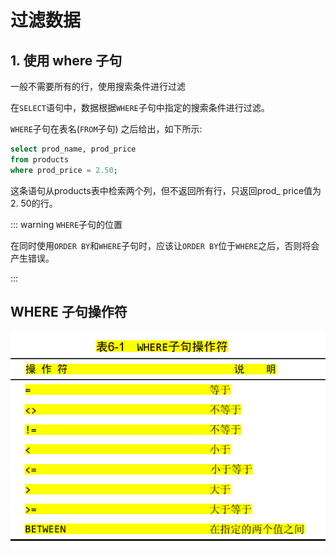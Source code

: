 # 过滤数据



## 1. 使用 where 子句

一般不需要所有的行，使用搜索条件进行过滤

在`SELECT`语句中，数据根据`WHERE`子句中指定的搜索条件进行过滤。

`WHERE`子句在表名(`FROM`子句) 之后给出，如下所示:

```sql
select prod_name, prod_price
from products
where prod_price = 2.50;
```

这条语句从products表中检索两个列，但不返回所有行，只返回prod_ price值为2. 50的行。

::: warning `WHERE`子句的位置

在同时使用`ORDER BY`和`WHERE`子句时，应该让`ORDER BY`位于`WHERE`之后，否则将会产生错误。

:::



## WHERE 子句操作符

![image-20230919205747925](https://raw.githubusercontent.com/Overmind7/images/main/img/image-20230919205747925.png)





